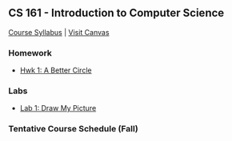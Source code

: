 ## CS 161 - Introduction to Computer Science

[Course Syllabus](CS161-syllabus.pdf) | [Visit Canvas](https://canvas.pugetsound.edu)

### Homework

- [Hwk 1: A Better Circle](hwk1.circle/)

<!-- - [Hwk 2: Calculator](hwk2.calc/)
- [Hwk 3: Orca Card](hwk3.orca/)
- [Hwk 4: Robot!](hwk4.robot/)
- [Hwk 5: Loops](hwk5.loops/)
- [Hwk 6: Tweet Processor](hwk6.twitter/)
- [Hwk 7: Pooled Testing](hwk7.pooled/)
- [Hwk 8: Black Jack](hwk8.blackjack/)
- [Hwk 8 (alternate)](hwk8.prep/) -->

### Labs

- [Lab 1: Draw My Picture](lab1.bluej/)

<!-- - [Lab 2: Variables and Scope (Scope and Lifetime)](lab2.vars/)
- [Lab 3: Stomach Class (Class Writing)](lab3.stomach/)
- [Lab 4: Guessing Game (Conditionals)](lab4.guessing/)
- [Lab 5: Circle Drawer (Objects)](lab5.circleDrawer/)
- [Lab 6: Turtle Graphics (Loops)](lab6.turtle/)
- [Lab 7: Combo Guesser (Arrays)](lab7.combo/)
- [Lab 8: Super Circle Drawer (ArrayLists)](lab8.superCircleDrawer/)
- [Lab 9: Election (HashMaps)](lab9.election/)
- [Lab 10: Boulders (File I/O, Parsing)](lab10.boulders/)
- [Lab 11: Playing Cards (Constants, Enum; IntelliJ IDE)](lab11.cards/)
- [Lab 12: Elementary Complexity Analysis](lab12.perf/) -->

<!-- David's schedule generator! Do not touch -->

### Tentative Course Schedule (Fall)

<div id="schedule">&nbsp;</div>
<script type="text/javascript" src="../calendar.js"></script>
<script type="text/javascript" src="schedule.js"></script>
<!-- End -->
